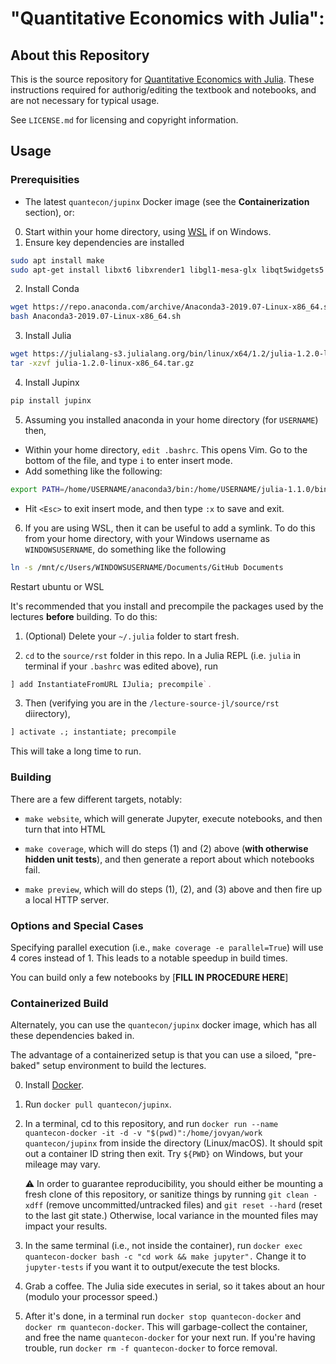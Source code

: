 # "Quantitative Economics with Julia":

## About this Repository 

This is the source repository for [Quantitative Economics with Julia](https://lectures.quantecon.org/jl).  These instructions required for authorig/editing the textbook and notebooks, and are not necessary for typical usage.

See `LICENSE.md` for licensing and copyright information. 

## Usage

### Prerequisities

* The latest `quantecon/jupinx` Docker image (see the **Containerization** section), or: 
0. Start within your home directory, using [WSL](https://github.com/ubcecon/cluster_tools/blob/master/WSL.md#install-wsl-from-ubuntu-and-conda) if on Windows. 
1. Ensure key dependencies are installed
```bash
sudo apt install make
sudo apt-get install libxt6 libxrender1 libgl1-mesa-glx libqt5widgets5
```
2. Install Conda
```bash
wget https://repo.anaconda.com/archive/Anaconda3-2019.07-Linux-x86_64.sh
bash Anaconda3-2019.07-Linux-x86_64.sh
```
3. Install Julia
```bash
wget https://julialang-s3.julialang.org/bin/linux/x64/1.2/julia-1.2.0-linux-x86_64.tar.gz
tar -xzvf julia-1.2.0-linux-x86_64.tar.gz
```

4. Install Jupinx
```bash
pip install jupinx
```

5. Assuming you installed anaconda in your home directory (for `USERNAME`) then,
- Within your home directory, `edit .bashrc`.  This opens Vim.  Go to the bottom of the file, and type `i` to enter insert mode.
- Add something like the following:
```bash
export PATH=/home/USERNAME/anaconda3/bin:/home/USERNAME/julia-1.1.0/bin:$PATH
```
- Hit `<Esc>` to exit insert mode, and then type `:x` to save and exit.

6. If you are using WSL, then it can be useful to add a symlink.  To do this from your home directory, with your Windows username as `WINDOWSUSERNAME`, do something like the following
```bash
ln -s /mnt/c/Users/WINDOWSUSERNAME/Documents/GitHub Documents
```
Restart ubuntu or WSL

It's recommended that you install and precompile the packages used by the lectures **before** building. To do this: 

1. (Optional) Delete your `~/.julia` folder to start fresh.

2. `cd` to the `source/rst` folder in this repo. In a Julia REPL (i.e. `julia` in terminal if your `.bashrc` was edited above), run
```julia
] add InstantiateFromURL IJulia; precompile`. 
```
3. Then (verifying you are in the `/lecture-source-jl/source/rst` diirectory),
```julia
] activate .; instantiate; precompile
```
This will take a long time to run.
 
### Building

There are a few different targets, notably: 

* `make website`, which will generate Jupyter, execute notebooks, and then turn that into HTML 

* `make coverage`, which will do steps (1) and (2) above (**with otherwise hidden unit tests**), and then generate a report about which notebooks fail. 

* `make preview`, which will do steps (1), (2), and (3) above and then fire up a local HTTP server. 

### Options and Special Cases

Specifying parallel execution (i.e., `make coverage -e parallel=True`) will use 4 cores instead of 1. This leads to a notable speedup in build times. 

You can build only a few notebooks by [**FILL IN PROCEDURE HERE**]

### Containerized Build

Alternately, you can use the `quantecon/jupinx` docker image, which has all these dependencies baked in. 

The advantage of a containerized setup is that you can use a siloed, "pre-baked" setup environment to build the lectures. 

0. Install [Docker](https://www.docker.com/).

1. Run `docker pull quantecon/jupinx`. 

2. In a terminal, cd to this repository, and run `docker run --name quantecon-docker -it -d -v "$(pwd)":/home/jovyan/work quantecon/jupinx` from inside the directory (Linux/macOS). It should spit out a container ID string then exit. Try `${PWD}` on Windows, but your mileage may vary. 

     :warning: In order to guarantee reproducibility, you should either be mounting a fresh clone of this repository, or sanitize things by running `git clean -xdff` (remove uncommitted/untracked files) and `git reset --hard` (reset to the last git state.) Otherwise, local variance in the mounted files may impact your results.

3. In the same terminal (i.e., not inside the container), run `docker exec quantecon-docker bash -c "cd work && make jupyter".` Change it to `jupyter-tests` if you want it to output/execute the test blocks. 

4. Grab a coffee. The Julia side executes in serial, so it takes about an hour (modulo your processor speed.)

5. After it's done, in a terminal run `docker stop quantecon-docker` and `docker rm quantecon-docker`. This will garbage-collect the container, and free the name `quantecon-docker` for your next run. If you're having trouble, run `docker rm -f quantecon-docker` to force removal. 

